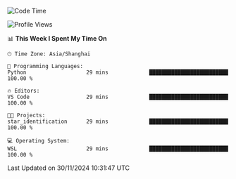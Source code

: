 <!--START_SECTION:waka-->
![Code Time](http://img.shields.io/badge/Code%20Time-2%2C129%20hrs%2037%20mins-blue)

![Profile Views](http://img.shields.io/badge/Profile%20Views-4-blue)

📊 **This Week I Spent My Time On** 

```text
🕑︎ Time Zone: Asia/Shanghai

💬 Programming Languages: 
Python                   29 mins             █████████████████████████   100.00 % 

🔥 Editors: 
VS Code                  29 mins             █████████████████████████   100.00 % 

🐱‍💻 Projects: 
star_identification      29 mins             █████████████████████████   100.00 % 

💻 Operating System: 
WSL                      29 mins             █████████████████████████   100.00 % 
```


 Last Updated on 30/11/2024 10:31:47 UTC
<!--END_SECTION:waka-->